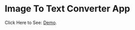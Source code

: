 # Image To Text Converter App

Click Here to See: [Demo](https://image-to-text-reactjs.netlify.app/).
